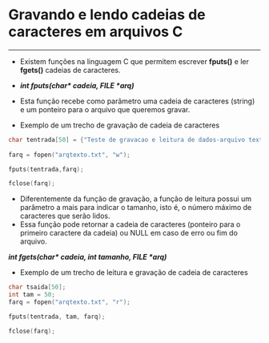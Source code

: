 # Gravando e lendo cadeias de caracteres em arquivos C
---
+ Existem funções na linguagem C que permitem escrever <b>fputs()</b> e ler <b>fgets()</b>  cadeias de caracteres.
+ 
   <em><b>int fputs(char* cadeia, FILE *arq)</b></em>

+ Esta função recebe como parâmetro uma cadeia de caracteres (string) e um ponteiro para o arquivo que queremos gravar.
+ Exemplo de um trecho de gravação de cadeia de caracteres  <br/>
```C
char tentrada[50] = {"Teste de gravacao e leitura de dados-arquivo texto"};
  
farq = fopen("arqtexto.txt", "w");

fputs(tentrada,farq);

fclose(farq);
```
 + Diferentemente da função de gravação, a função de leitura possui um parâmetro a mais para indicar o tamanho, isto é, o número máximo de caracteres que serão lidos.
 + Essa função pode retornar a cadeia de caracteres (ponteiro para o primeiro caractere da cadeia) ou NULL em caso de erro ou fim do arquivo.

 <em><b>int fgets(char* cadeia, int tamanho, FILE *arq)</b></em>
 
+ Exemplo de um trecho de leitura e gravação de cadeia de caracteres  <br/>
```C
char tsaida[50];
int tam = 50;  
farq = fopen("arqtexto.txt", "r");

fputs(tentrada, tam, farq);

fclose(farq);
```


